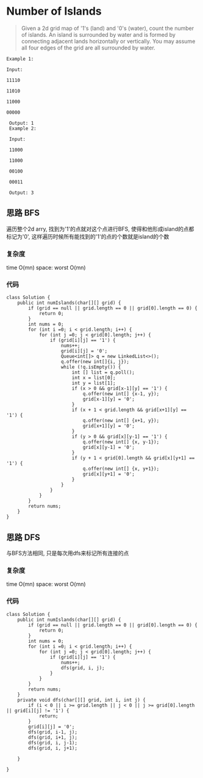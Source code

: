# Number of Islands

> Given a 2d grid map of '1's (land) and '0's (water), count the number of islands. An island is surrounded by water and is formed by connecting adjacent lands horizontally or vertically. You may assume all four edges of the grid are all surrounded by water.
 
 	Example 1:
 
 	Input:
 
 	11110
 
 	11010
 
 	11000
 
 	00000
 
	 Output: 1
	 Example 2:
	 
	 Input:
	 
	 11000
	 
	 11000
	 
	 00100
	 
	 00011
	 
	 Output: 3

## 思路 BFS
遍历整个2d arry, 找到为'1'的点就对这个点进行BFS, 使得和他形成island的点都标记为'0', 这样遍历时候所有能找到的'1'的点的个数就是island的个数

### 复杂度
time O(mn) space: worst O(mn)

### 代码
```
class Solution {
    public int numIslands(char[][] grid) {
        if (grid == null || grid.length == 0 || grid[0].length == 0) {
            return 0;
        }
        int nums = 0;
        for (int i =0; i < grid.length; i++) {
            for (int j =0; j < grid[0].length; j++) {
                if (grid[i][j] == '1') {
                    nums++;
                    grid[i][j] = '0';
                    Queue<int[]> q = new LinkedList<>();
                    q.offer(new int[]{i, j});
                    while (!q.isEmpty()) {
                        int [] list = q.poll();
                        int x = list[0];
                        int y = list[1];
                        if (x > 0 && grid[x-1][y] == '1') {
                            q.offer(new int[] {x-1, y});
                            grid[x-1][y] = '0';
                        }
                        if (x + 1 < grid.length && grid[x+1][y] == '1') {
                            q.offer(new int[] {x+1, y});
                            grid[x+1][y] = '0';
                        }
                        if (y > 0 && grid[x][y-1] == '1') {
                            q.offer(new int[] {x, y-1});
                            grid[x][y-1] = '0';
                        }
                        if (y + 1 < grid[0].length && grid[x][y+1] == '1') {
                            q.offer(new int[] {x, y+1});
                            grid[x][y+1] = '0';
                        }
                    }
                }
            }
        }
        return nums;
    }
}
```

## 思路 DFS
与BFS方法相同, 只是每次用dfs来标记所有连接的点
### 复杂度
time O(mn) space: worst O(mn)

### 代码

```
class Solution {
    public int numIslands(char[][] grid) {
        if (grid == null || grid.length == 0 || grid[0].length == 0) {
            return 0;
        }
        int nums = 0;
        for (int i =0; i < grid.length; i++) {
            for (int j =0; j < grid[0].length; j++) {
                if (grid[i][j] == '1') {
                    nums++;
                    dfs(grid, i, j);
                }
            }
        }
        return nums;
    }
    private void dfs(char[][] grid, int i, int j) {
        if (i < 0 || i >= grid.length || j < 0 || j >= grid[0].length || grid[i][j] != '1') {
            return;
        }
        grid[i][j] = '0';
        dfs(grid, i-1, j);
        dfs(grid, i+1, j);
        dfs(grid, i, j-1);
        dfs(grid, i, j+1);
        
    }

}

```